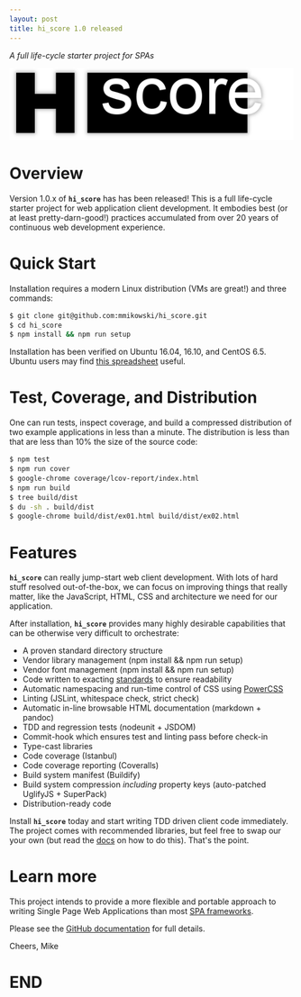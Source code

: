 ```yaml
---
layout: post
title: hi_score 1.0 released
---
```

*A full life-cycle starter project for SPAs*

![hi_score][01]

# Overview
Version 1.0.x of **`hi_score`** has has been released! This is a full life-cycle
starter project for web application client development. It embodies best
(or at least pretty-darn-good!) practices accumulated from over 20 years of
continuous web development experience.

# Quick Start
Installation requires a modern Linux distribution (VMs are great!) and three
commands:

```bash
$ git clone git@github.com:mmikowski/hi_score.git
$ cd hi_score
$ npm install && npm run setup
```

Installation has been verified on Ubuntu 16.04, 16.10, and CentOS 6.5.
Ubuntu users may find [this spreadsheet][02] useful.

# Test, Coverage, and Distribution
One can run tests, inspect coverage, and build a compressed distribution
of two example applications in less than a minute.  The distribution is less than that are less than 10% the size of the source code:

```bash
$ npm test
$ npm run cover
$ google-chrome coverage/lcov-report/index.html
$ npm run build
$ tree build/dist
$ du -sh . build/dist
$ google-chrome build/dist/ex01.html build/dist/ex02.html
```

# Features
**`hi_score`** can really jump-start web client development.  With lots of
hard stuff resolved out-of-the-box, we can focus on improving things that really
matter, like the JavaScript, HTML, CSS and architecture we need for our application.

After installation, **`hi_score`** provides many highly desirable capabilities
that can be otherwise very difficult to orchestrate:

- A proven standard directory structure
- Vendor library management (npm install && npm run setup)
- Vendor font management (npm install && npm run setup)
- Code written to exacting [standards][05] to ensure readability
- Automatic namespacing and run-time control of CSS using [PowerCSS][06]
- Linting (JSLint, whitespace check, strict check)
- Automatic in-line browsable HTML documentation (markdown + pandoc)
- TDD and regression tests (nodeunit + JSDOM)
- Commit-hook which ensures test and linting pass before check-in
- Type-cast libraries
- Code coverage (Istanbul)
- Code coverage reporting (Coveralls)
- Build system manifest (Buildify)
- Build system compression *including* property keys (auto-patched UglifyJS + SuperPack)
- Distribution-ready code

Install **`hi_score`** today and start writing TDD driven client code
immediately. The project comes with recommended libraries, but feel free to
swap our your own (but read the [docs][10] on how to do this). That's the point.

# Learn more
This project intends to provide a more flexible and portable approach to writing
Single Page Web Applications than most [SPA frameworks][09].

Please see the [GitHub documentation][10] for full details.

Cheers, Mike

# END

[01]:/images/2017-03-01-hi_score.png
[02]:https://docs.google.com/spreadsheets/d/1kLIYKYRsan_nvqGSZF-xJNxMkivH7uNdd6F-xY0hAUM
[05]:https://github.com/mmikowski/spa/raw/master/js-code-std-2016.pdf
[06]:http://powercss.org
[09]:/no-frameworks
[10]:https://github.com/mmikowski/hi_score/blob/master/README.md
